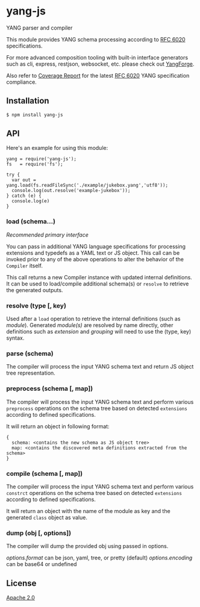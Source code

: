 # yang-js

YANG parser and compiler

This module provides YANG schema processing according to
[RFC 6020](http://tools.ietf.org/html/rfc6020) specifications.

For more advanced composition tooling with built-in interface
generators such as cli, express, restjson, websocket, etc. please
check out [YangForge](https://github.com/saintkepha/yangforge).

Also refer to [Coverage Report](./yang-v1-coverage.md) for the latest
[RFC 6020](http://tools.ietf.org/html/rfc6020) YANG specification
compliance.

## Installation

```bash
$ npm install yang-js
```

## API

Here's an example for using this module:

```
yang = require('yang-js');
fs   = require('fs');

try {
  var out = yang.load(fs.readFileSync('./example/jukebox.yang','utf8'));
  console.log(out.resolve('example-jukebox'));
} catch (e) {
  console.log(e)
}
```

### load (schema...)

*Recommended primary interface*

You can pass in additional YANG language specifications for processing
extensions and typedefs as a YAML text or JS object. This call can be
invoked prior to any of the above operations to alter the behavior of
the `Compiler` itself.

This call returns a new Compiler instance with updated internal
definitions. It can be used to load/compile additional schema(s) or
`resolve` to retrieve the generated outputs.

### resolve (type [, key)

Used after a `load` operation to retrieve the internal definitions
(such as *module*). Generated *module(s)* are resolved by name
directly, other definitions such as *extension* and *grouping* will
need to use the (type, key) syntax.

### parse (schema)

The compiler will process the input YANG schema text and return JS
object tree representation.

### preprocess (schema [, map])

The compiler will process the input YANG schema text and perform
various `preprocess` operations on the schema tree based on detected
`extensions` according to defined specifications.

It will return an object in following format:

```
{
  schema: <contains the new schema as JS object tree>
  map: <contains the discovered meta definitions extracted from the schema>
}
```

### compile (schema [, map])

The compiler will process the input YANG schema text and perform
various `constrct` operations on the schema tree based on detected
`extensions` according to defined specifications.

It will return an object with the name of the module as key and the
generated `class` object as value.

### dump (obj [, options])

The compiler will dump the provided obj using passed in options.

*options.format* can be json, yaml, tree, or pretty (default)
*options.encoding* can be base64 or undefined

## License
  [Apache 2.0](LICENSE)

